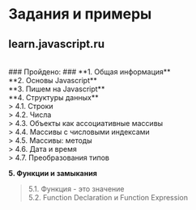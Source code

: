 # Задания и примеры #

## learn.javascript.ru ##
<br>
### Пройдено: ###
**1. Общая информация**<br>
**2. Основы Javascript**<br>
**3. Пишем на Javascript**<br>
**4. Структуры данных**<br>
> 4.1. Строки<br>
> 4.2. Числа<br>
> 4.3. Объекты как ассоциативные массивы<br>
> 4.4. Массивы с числовыми индексами<br>
> 4.5. Массивы: методы<br>
> 4.6. Дата и время<br>
> 4.7. Преобразования типов<br>
 
**5. Функции и замыкания**<br>
> 5.1. Функция - это значение<br>
> 5.2. Function Declaration и Function Expression<br>